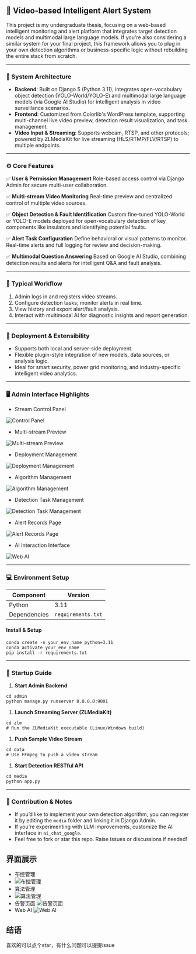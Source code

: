 ## 🚨 Video-based Intelligent Alert System

This project is my undergraduate thesis, focusing on a web-based intelligent monitoring and alert platform that integrates target detection models and multimodal large language models.
 If you're also considering a similar system for your final project, this framework allows you to plug in your own detection algorithms or business-specific logic without rebuilding the entire stack from scratch.

------

### 🧱 System Architecture

- **Backend**: Built on Django 5 (Python 3.11), integrates open-vocabulary object detection (YOLO-World/YOLO-E) and multimodal large language models (via Google AI Studio) for intelligent analysis in video surveillance scenarios.
- **Frontend**: Customized from Colorlib's WordPress template, supporting multi-channel live video preview, detection result visualization, and task management.
- **Video Input & Streaming**: Supports webcam, RTSP, and other protocols; powered by ZLMediaKit for live streaming (HLS/RTMP/FLV/RTSP) to multiple endpoints.

------

### ⚙️ Core Features

✅ **User & Permission Management**
 Role-based access control via Django Admin for secure multi-user collaboration.

✅ **Multi-stream Video Monitoring**
 Real-time preview and centralized control of multiple video sources.

✅ **Object Detection & Fault Identification**
 Custom fine-tuned YOLO-World or YOLO-E models deployed for open-vocabulary detection of key components like insulators and identifying potential faults.

✅ **Alert Task Configuration**
 Define behavioral or visual patterns to monitor. Real-time alerts and full logging for review and decision-making.

✅ **Multimodal Question Answering**
 Based on Google AI Studio, combining detection results and alerts for intelligent Q&A and fault analysis.

------

### 🔁 Typical Workflow

1. Admin logs in and registers video streams.
2. Configure detection tasks; monitor alerts in real time.
3. View history and export alert/fault analysis.
4. Interact with multimodal AI for diagnostic insights and report generation.

------

### 🔧 Deployment & Extensibility

- Supports both local and server-side deployment.
- Flexible plugin-style integration of new models, data sources, or analysis logic.
- Ideal for smart security, power grid monitoring, and industry-specific intelligent video analytics.

------

### 🖥️ Admin Interface Highlights

- Stream Control Panel

![Control Panel](./images/control%20pannel.png)

- Multi-stream Preview

![Multi-stream Preview](./images/video%20stream%20manage.png)

- Deployment Management

![Deployment Management](./images/deployment%20manage.png)

- Algorithm Management

![Algorithm Management](./images/algorithm%20manage.png)

- Detection Task Management

![Detection Task Management](./images/video%20steam%20preview.png)

- Alert Records Page

![Alert Records Page](./images/alarm%20page.png)

- AI Interaction Interface

![Web AI](./images/ai%20chat.png)

------

### 💻 Environment Setup

| Component    | Version            |
| ------------ | ------------------ |
| Python       | 3.11               |
| Dependencies | `requirements.txt` |



#### Install & Setup

```
conda create -n your_env_name python=3.11
conda activate your_env_name
pip install -r requirements.txt
```

------

### 🚀 Startup Guide

1. **Start Admin Backend**

```
cd admin
python manage.py runserver 0.0.0.0:9001
```

1. **Launch Streaming Server (ZLMediaKit)**

```
cd zlm
# Run the ZLMediaKit executable (Linux/Windows build)
```

1. **Push Sample Video Stream**

```
cd data
# Use FFmpeg to push a video stream
```

1. **Start Detection RESTful API**

```
cd media
python app.py
```

------

### 🌟 Contribution & Notes

- If you’d like to implement your own detection algorithm, you can register it by editing the `media` folder and linking it in Django Admin.
- If you're experimenting with LLM improvements, customize the AI interface in `ai_chat_google`.
- Feel free to fork or star this repo. Raise issues or discussions if needed!

## 界面展示







- 布控管理
- ![布控管理](./images/deployment%20manage.png)
- 算法管理
- ![算法管理](./images/algorithm%20manage.png)
- 告警页面
  ![告警页面](./images/alarm%20page.png)
- Web AI
  ![Web AI](./images/ai%20chat.png)

## 结语
喜欢的可以点个star，有什么问题可以提提issue